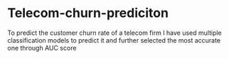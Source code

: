 # Telecom-churn-prediciton
To predict the customer churn rate of a telecom firm I have used multiple  classification models to predict it and further selected the most accurate one through AUC score 
